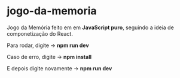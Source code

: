 # jogo-da-memoria
 Jogo da Memória feito em em **JavaScript puro**, seguindo a ideia de componetização do React.

Para rodar, digite -> **npm run dev**

Caso de erro, digite -> **npm install**

E depois digite novamente -> **npm run dev** 

